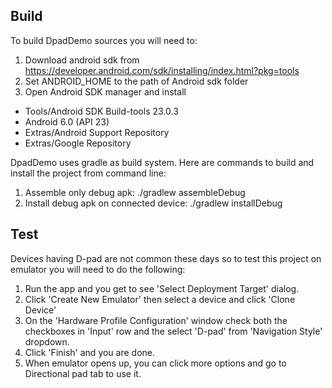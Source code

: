 ## Build
To build DpadDemo sources you will need to: 

1.  Download android sdk from https://developer.android.com/sdk/installing/index.html?pkg=tools
2.  Set ANDROID_HOME to the path of Android sdk folder
3.  Open Android SDK manager and install
  - Tools/Android SDK Build-tools 23.0.3
  - Android 6.0 (API 23)
  - Extras/Android Support Repository
  - Extras/Google Repository

DpadDemo uses gradle as build system.
Here are commands to build and install the project from command line:

1.  Assemble only debug apk: ./gradlew assembleDebug
2.  Install debug apk on connected device: ./gradlew installDebug  

## Test
Devices having D-pad are not common these days so to test this project on emulator 
you will need to do the following:

1.  Run the app and you get to see 'Select Deployment Target' dialog.
2.  Click 'Create New Emulator' then select a device and click 'Clone Device'
3.  On the 'Hardware Profile Configuration' window check both the checkboxes in 'Input' row and the select 'D-pad' from 'Navigation Style' dropdown.
4.  Click 'Finish' and you are done.
5.  When emulator opens up, you can click more options and go to Directional pad tab to use it.
